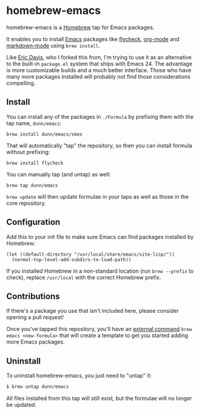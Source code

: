 homebrew-emacs
==============

homebrew-emacs is a [Homebrew](http://brew.sh) tap for Emacs packages.

It enables you to install [Emacs](https://gnu.org/s/emacs/) packages
like [flycheck][], [org-mode][] and [markdown-mode][] using `brew
install`.

Like [Eric Davis](https://github.com/edavis), who I forked this from,
I'm trying to use it as an alternative to the built-in `package.el`
system that ships with Emacs 24.  The advantage is more customizable
builds and a much better interface.  Those who have many more packages
installed will probably not find those considerations compelling.

[flycheck]: http://www.flycheck.org
[org-mode]: http://orgmode.org/
[markdown-mode]: http://jblevins.org/projects/markdown-mode/

Install
-------

You can install any of the packages in `./Formula` by prefixing them
with the tap name, `dunn/emacs`:

```
brew install dunn/emacs/smex
```

That will automatically "tap" the repository, so then you can install
formula without prefixing:

```
brew install flycheck
```

You can manually tap (and untap) as well:

```
brew tap dunn/emacs
```

`brew update` will then update formulae in your taps as well as those
in the core repository.

Configuration
-------------

Add this to your init file to make sure Emacs can find packages
installed by Homebrew:

```elisp
(let ((default-directory "/usr/local/share/emacs/site-lisp/"))
  (normal-top-level-add-subdirs-to-load-path))
```

If you installed Homebrew in a non-standard location (run `brew
--prefix` to check), replace `/usr/local` with the correct Homebrew
prefix.

Contributions
-------------

If there's a package you use that isn't included here, please consider
opening a pull request!

Once you've tapped this repository, you'll have an
[external command](https://github.com/Homebrew/homebrew/blob/master/share/doc/homebrew/External-Commands.md)
`brew emacs <new-formula>` that will create a template to get you
started adding more Emacs packages.

Uninstall
---------

To uninstall homebrew-emacs, you just need to "untap" it:

```bash
$ brew untap dunn/emacs
```

All files installed from this tap will still exist, but the formulae
will no longer be updated.
